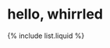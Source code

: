 # hello, whirrled

{% include list.liquid %}


<!--stackedit_data:
eyJoaXN0b3J5IjpbMjQyNjU4ODk0LC0zNzM1MTgxNzcsLTExNT
U0NTQ5LC0xMjY3MzA3ODU1XX0=
-->